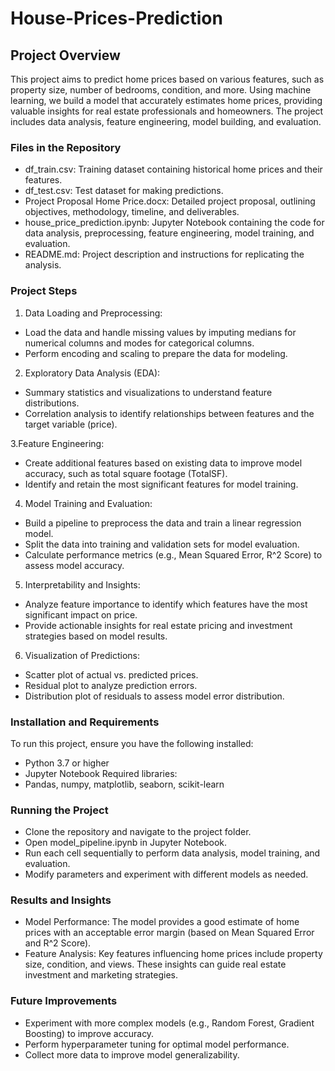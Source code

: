 # House-Prices-Prediction

## Project Overview ##

This project aims to predict home prices based on various features, such as property size, number of bedrooms, condition, and more. Using machine learning, we build a model that accurately estimates home prices, providing valuable insights for real estate professionals and homeowners. The project includes data analysis, feature engineering, model building, and evaluation.

### Files in the Repository ###
- df_train.csv: Training dataset containing historical home prices and their features.
- df_test.csv: Test dataset for making predictions.
- Project Proposal Home Price.docx: Detailed project proposal, outlining objectives, methodology, timeline, and deliverables.
- house_price_prediction.ipynb: Jupyter Notebook containing the code for data analysis, preprocessing, feature engineering, model training, and evaluation.
- README.md: Project description and instructions for replicating the analysis.

### Project Steps ###
1. Data Loading and Preprocessing:

- Load the data and handle missing values by imputing medians for numerical columns and modes for categorical columns.
- Perform encoding and scaling to prepare the data for modeling.
  
2. Exploratory Data Analysis (EDA):

- Summary statistics and visualizations to understand feature distributions.
- Correlation analysis to identify relationships between features and the target variable (price).

3.Feature Engineering:

- Create additional features based on existing data to improve model accuracy, such as total square footage (TotalSF).
- Identify and retain the most significant features for model training.

4. Model Training and Evaluation:

- Build a pipeline to preprocess the data and train a linear regression model.
- Split the data into training and validation sets for model evaluation.
- Calculate performance metrics (e.g., Mean Squared Error, R^2 Score) to assess model accuracy.

5. Interpretability and Insights:

- Analyze feature importance to identify which features have the most significant impact on price.
- Provide actionable insights for real estate pricing and investment strategies based on model results.

6. Visualization of Predictions:

- Scatter plot of actual vs. predicted prices.
- Residual plot to analyze prediction errors.
- Distribution plot of residuals to assess model error distribution.

### Installation and Requirements ###
To run this project, ensure you have the following installed:

- Python 3.7 or higher
- Jupyter Notebook
Required libraries:
- Pandas, numpy, matplotlib, seaborn, scikit-learn

### Running the Project ###
- Clone the repository and navigate to the project folder.
- Open model_pipeline.ipynb in Jupyter Notebook.
- Run each cell sequentially to perform data analysis, model training, and evaluation.
- Modify parameters and experiment with different models as needed.

### Results and Insights ###
- Model Performance: The model provides a good estimate of home prices with an acceptable error margin (based on Mean Squared Error and R^2 Score).
- Feature Analysis: Key features influencing home prices include property size, condition, and views. These insights can guide real estate investment and marketing strategies.
  
### Future Improvements ###
- Experiment with more complex models (e.g., Random Forest, Gradient Boosting) to improve accuracy.
- Perform hyperparameter tuning for optimal model performance.
- Collect more data to improve model generalizability.
